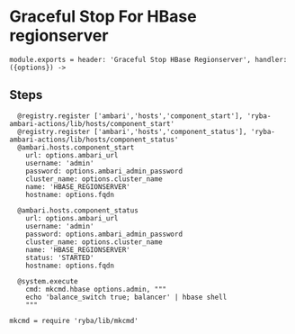 
# Graceful Stop For HBase regionserver

    module.exports = header: 'Graceful Stop HBase Regionserver', handler: ({options}) ->

## Steps

      @registry.register ['ambari','hosts','component_start'], 'ryba-ambari-actions/lib/hosts/component_start'
      @registry.register ['ambari','hosts','component_status'], 'ryba-ambari-actions/lib/hosts/component_status'
      @ambari.hosts.component_start
        url: options.ambari_url
        username: 'admin'
        password: options.ambari_admin_password
        cluster_name: options.cluster_name
        name: 'HBASE_REGIONSERVER'
        hostname: options.fqdn
        
      @ambari.hosts.component_status
        url: options.ambari_url
        username: 'admin'
        password: options.ambari_admin_password
        cluster_name: options.cluster_name
        name: 'HBASE_REGIONSERVER'
        status: 'STARTED'
        hostname: options.fqdn

      @system.execute
        cmd: mkcmd.hbase options.admin, """
        echo 'balance_switch true; balancer' | hbase shell
        """
      
    mkcmd = require 'ryba/lib/mkcmd'
